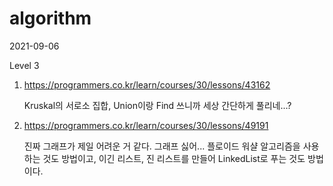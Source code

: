# algorithm

2021-09-06

Level 3

1. https://programmers.co.kr/learn/courses/30/lessons/43162

   Kruskal의 서로소 집합, Union이랑 Find 쓰니까 세상 간단하게 풀리네...?

2. https://programmers.co.kr/learn/courses/30/lessons/49191

   진짜 그래프가 제일 어려운 거 같다. 그래프 싫어... 플로이드 워샬 알고리즘을 사용하는 것도 방법이고, 이긴 리스트, 진 리스트를 만들어 LinkedList로 푸는 것도 방법이다.